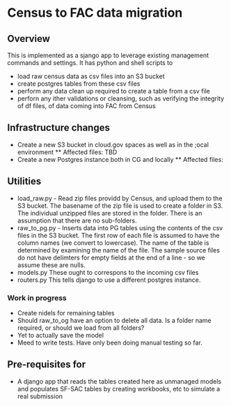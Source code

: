 # Census to FAC data migration

## Overview

This is implemented as a sjango app to leverage existing management commands and settings. It has python and shell scripts to

* load raw census data as csv files into an S3 bucket
* create postgres tables from these csv files
* perform any data clean up required to create a table from a csv file
* perforn any ither validations or cleansing, such as verifying the integrity of df files, of data coming into FAC from Census

## Infrastructure changes

* Create a new S3 bucket in cloud.gov spaces as well as in the ;ocal environment
** Affected files: TBD
* Create a new Postgres instance both in CG and locally
** Affected files:

## Utilities

* load_raw.py - Read zip files providd by Census, and upload them to the S3 bucket. The basename of the zip file is used to create a folder in S3. The individual unzipped files are stored in the folder. There is an assumption that there are no sub-folders.
* raw_to_pg.py - Inserts data into PG tables using the contents of the csv files in the S3 bucket. The first row of each file is assumed to have the column names (we convert to lowercase). The name of the table is determined by examining the name of the file. The sample source files do not have delimters for empty fields at the end of a line - so we assume these are nulls.
* models.py These ought to correspons to the incoming csv files
* routers.py This tells django to use a different postgres instance.

### Work in progress

* Create nidels for remaining tables
* Should raw_to_og have an option to delete all data. Is a folder name required, or should we load from all folders?
* Yet to actually save the model
* Meed to write tests. Have only been doing manual testing so far.

## Pre-requisites for

* A django app that reads the tables created here as unmanaged models and populates SF-SAC tables by creating workbooks, etc to simulate a real submission
